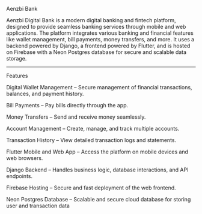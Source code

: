 Aenzbi Bank

Aenzbi Digital Bank is a modern digital banking and fintech platform, designed to provide seamless banking services through mobile and web applications. The platform integrates various banking and financial features like wallet management, bill payments, money transfers, and more. It uses a backend powered by Django, a frontend powered by Flutter, and is hosted on Firebase with a Neon Postgres database for secure and scalable data storage.


---

Features

Digital Wallet Management – Secure management of financial transactions, balances, and payment history.

Bill Payments – Pay bills directly through the app.

Money Transfers – Send and receive money seamlessly.

Account Management – Create, manage, and track multiple accounts.

Transaction History – View detailed transaction logs and statements.

Flutter Mobile and Web App – Access the platform on mobile devices and web browsers.

Django Backend – Handles business logic, database interactions, and API endpoints.

Firebase Hosting – Secure and fast deployment of the web frontend.

Neon Postgres Database – Scalable and secure cloud database for storing user and transaction data
